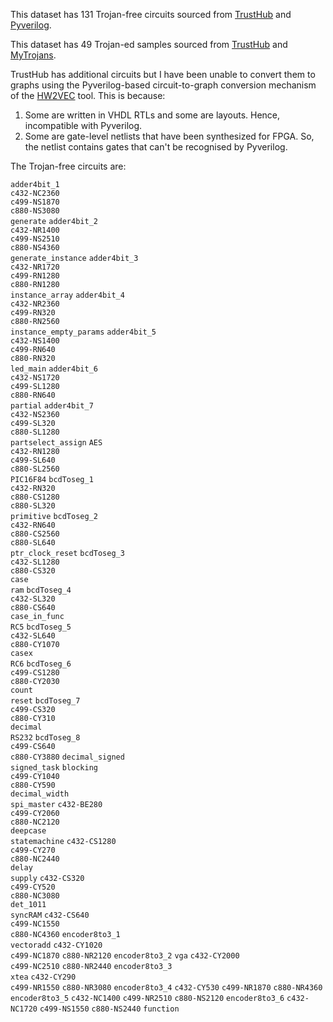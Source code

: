 This dataset has 131 Trojan-free circuits sourced from [TrustHub](https://trust-hub.org/#/benchmarks/chip-level-trojan)  and [Pyverilog](https://github.com/PyHDI/Pyverilog). 

This dataset has 49 Trojan-ed samples sourced from [TrustHub](https://trust-hub.org/#/benchmarks/chip-level-trojan) and [MyTrojans](https://github.com/sumandeb003/Ariane_Trojans_for_Pyverilog).

TrustHub has additional circuits but I have been unable to convert them to graphs using the Pyverilog-based circuit-to-graph conversion mechanism of the [HW2VEC](https://github.com/AICPS/hw2vec) tool. This is because:

1. Some are written in VHDL RTLs and some are layouts. Hence, incompatible with Pyverilog.
2. Some are gate-level netlists that have been synthesized for FPGA. So, the netlist contains gates that can't be recognised by Pyverilog.


The Trojan-free circuits are:

`adder4bit_1`  
`c432-NC2360`  
`c499-NS1870`  
`c880-NS3080`     
`generate`
`adder4bit_2`  
`c432-NR1400`  
`c499-NS2510`  
`c880-NS4360`     
`generate_instance`
`adder4bit_3`  
`c432-NR1720`  
`c499-RN1280`  
`c880-RN1280`     
`instance_array`
`adder4bit_4`  
`c432-NR2360`  
`c499-RN320`  
`c880-RN2560`     
`instance_empty_params`
`adder4bit_5`  
`c432-NS1400`  
`c499-RN640`  
`c880-RN320`      
`led_main`
`adder4bit_6`  
`c432-NS1720`  
`c499-SL1280`  
`c880-RN640`      
`partial`
`adder4bit_7`  
`c432-NS2360`  
`c499-SL320`   
`c880-SL1280`     
`partselect_assign`
`AES`          
`c432-RN1280`  
`c499-SL640`   
`c880-SL2560`     
`PIC16F84`
`bcdToseg_1`   
`c432-RN320`   
`c880-CS1280`  
`c880-SL320`      
`primitive`
`bcdToseg_2`   
`c432-RN640`   
`c880-CS2560`  
`c880-SL640`      
`ptr_clock_reset`
`bcdToseg_3`   
`c432-SL1280`  
`c880-CS320`   
`case`            
`ram`
`bcdToseg_4`   
`c432-SL320`   
`c880-CS640`   
`case_in_func`    
`RC5`
`bcdToseg_5`   
`c432-SL640`   
`c880-CY1070`  
`casex`           
`RC6`
`bcdToseg_6`   
`c499-CS1280`  
`c880-CY2030`  
`count`           
`reset`
`bcdToseg_7`   
`c499-CS320`   
`c880-CY310`   
`decimal`        
`RS232`
`bcdToseg_8`  
`c499-CS640`  
`c880-CY3880` 
`decimal_signed`  
`signed_task`
`blocking`     
`c499-CY1040`  
`c880-CY590`   
`decimal_width`   
`spi_master`
`c432-BE280`   
`c499-CY2060`  
`c880-NC2120`  
`deepcase`        
`statemachine`
`c432-CS1280`  
`c499-CY270`  
`c880-NC2440`  
`delay`          
`supply`
`c432-CS320`   
`c499-CY520`   
`c880-NC3080`  
`det_1011`        
`syncRAM`
`c432-CS640`   
`c499-NC1550`  
`c880-NC4360` 
`encoder8to3_1`  
`vectoradd`
`c432-CY1020`  
`c499-NC1870` 
`c880-NR2120`
`encoder8to3_2` 
`vga`
`c432-CY2000`  
`c499-NC2510` 
`c880-NR2440`
`encoder8to3_3`  
`xtea`
`c432-CY290`   
`c499-NR1550` 
`c880-NR3080` 
`encoder8to3_4`
`c432-CY530`
`c499-NR1870`
`c880-NR4360`
`encoder8to3_5`
`c432-NC1400`
`c499-NR2510`
`c880-NS2120`
`encoder8to3_6`
`c432-NC1720`
`c499-NS1550`
`c880-NS2440`
`function`
